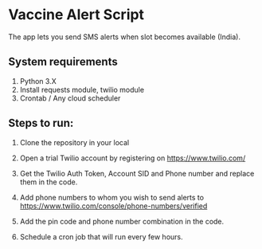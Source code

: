 # Vaccine Alert Script
The app lets you send SMS alerts when slot becomes available (India).

## System requirements

1. Python 3.X
2. Install requests module, twilio module
3. Crontab / Any cloud scheduler


## Steps to run:

1. Clone the repository in your local

2. Open a trial Twilio account by registering on https://www.twilio.com/

3. Get the Twilio Auth Token, Account SID and Phone number and replace them in the code.

4. Add phone numbers to whom you wish to send alerts to https://www.twilio.com/console/phone-numbers/verified

5. Add the pin code and phone number combination in the code.

6. Schedule a cron job that will run every few hours.
